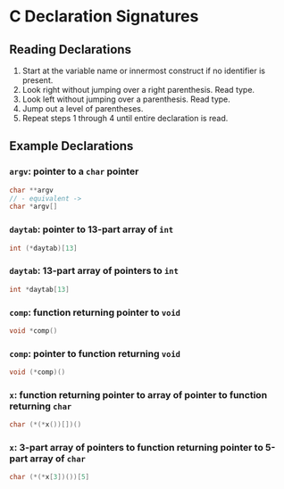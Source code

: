 # C Declaration Signatures

## Reading Declarations

1. Start at the variable name or innermost construct if no identifier is present.
2. Look right without jumping over a right parenthesis. Read type.
3. Look left without jumping over a parenthesis. Read type.
4. Jump out a level of parentheses.
5. Repeat steps 1 through 4 until entire declaration is read.

## Example Declarations

### `argv`: pointer to a `char` pointer

```c
char **argv
// - equivalent ->
char *argv[]
```

### `daytab`: pointer to 13-part array of `int`

```c
int (*daytab)[13]
```

### `daytab`: 13-part array of pointers to `int`

```c
int *daytab[13]
```

### `comp`: function returning pointer to `void`

```c
void *comp()
```

### `comp`: pointer to function returning `void`

```c
void (*comp)()
```

### `x`: function returning pointer to array of pointer to function returning `char`

```c
char (*(*x())[])()
```

### `x`: 3-part array of pointers to function returning pointer to 5-part array of `char`

```c
char (*(*x[3])())[5]
```
